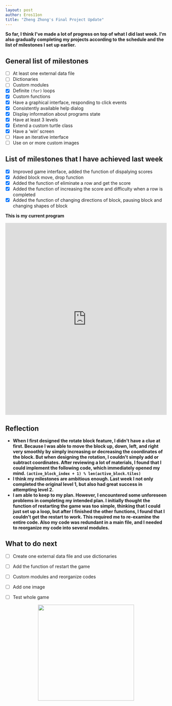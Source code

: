 ```yaml
---
layout: post
author: Eros11on
title: "Zheng Zhong's Final Project Update"
---
```


**So far, I think I've made a lot of progress on top of what I did last week. I'm also gradually completing my projects according to the schedule and the list of milestones I set up earlier.**

## General list of milestones
-  [ ]  At least one external data file<br />
 - [ ]  Dictionaries<br />
 - [ ]  Custom modules<br />
 - [X]  Definite `(for)` loops<br />
 - [X]  Custom functions<br />
 - [X]  Have a graphical interface, responding to click events<br />
 - [X]  Consistently available help dialog <br />
 - [X]  Display information about programs state<br />
 - [X]  Have at least 3 levels<br />
 - [X]  Extend a custom turtle class<br />
 - [X]  Have a ‘win’ screen<br />
 - [ ]  Have an iterative interface<br />
 - [ ]  Use on or more custom images<br />
 
 ## List of milestones that I have achieved last week
 -  [X]  Improved game interface, added the function of dispalying scores<br />
 - [X]  Added block move, drop function<br />
 - [X]  Added the function of eliminate a row and get the score<br />
 - [X]  Added the function of increasing the score and difficulty when a row is completed<br />
 - [X] Added the function of changing directions of block, pausing block and changing shapes of block  <br />

**This is my current program**
<iframe src="https://trinket.io/embed/pygame/75f8b69ce2" width="100%" height="600" frameborder="0" marginwidth="0" marginheight="0" allowfullscreen></iframe>

## Reflection

- **When I first designed the rotate block feature, I didn't have a clue at first. Because I was able to move the block up, down, left, and right very smoothly by simply increasing or decreasing the coordinates of the block. But when designing the rotation, I couldn't simply add or subtract coordinates. After reviewing a lot of materials, I found that I could implement the following code, which immediately opened my mind.
```(active_block_index + 1) % len(active_block.tiles)```**
- **I think my milestones are ambitious enough. Last week I not only completed the original level 1, but also had great success in attempting level 2.**
- **I am able to keep to my plan. However, I encountered some unforeseen problems in completing my intended plan. I initially thought the function of restarting the game was too simple, thinking that I could just set up a loop, but after I finished the other functions, I found that I couldn't get the restart to work. This required me to re-examine the entire code. Also my code was redundant in a main file, and I needed to reorganize my code into several modules.**


## What to do next
 -  [ ]  Create one external data file and use dictionaries<br />
 - [ ]  Add the function of restart the game<br />
 - [ ]  Custom modules and reorganize codes<br />
 - [ ]  Add one image<br />
 - [ ] Test whole game  <br />


<div align=center><img width=300 hight=300 src="https://www.utexas.edu/sites/all/themes/utexas/img/general/logo.svg"/></div>
